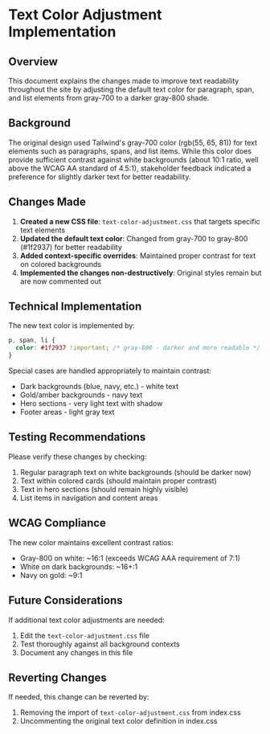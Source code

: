 # Text Color Adjustment Implementation

## Overview

This document explains the changes made to improve text readability throughout the site by adjusting the default text color for paragraph, span, and list elements from gray-700 to a darker gray-800 shade.

## Background

The original design used Tailwind's gray-700 color (rgb(55, 65, 81)) for text elements such as paragraphs, spans, and list items. While this color does provide sufficient contrast against white backgrounds (about 10:1 ratio, well above the WCAG AA standard of 4.5:1), stakeholder feedback indicated a preference for slightly darker text for better readability.

## Changes Made

1. **Created a new CSS file**: `text-color-adjustment.css` that targets specific text elements
2. **Updated the default text color**: Changed from gray-700 to gray-800 (#1f2937) for better readability
3. **Added context-specific overrides**: Maintained proper contrast for text on colored backgrounds
4. **Implemented the changes non-destructively**: Original styles remain but are now commented out

## Technical Implementation

The new text color is implemented by:

```css
p, span, li {
  color: #1f2937 !important; /* gray-800 - darker and more readable */
}
```

Special cases are handled appropriately to maintain contrast:
- Dark backgrounds (blue, navy, etc.) - white text
- Gold/amber backgrounds - navy text
- Hero sections - very light text with shadow
- Footer areas - light gray text

## Testing Recommendations

Please verify these changes by checking:
1. Regular paragraph text on white backgrounds (should be darker now)
2. Text within colored cards (should maintain proper contrast)
3. Text in hero sections (should remain highly visible)
4. List items in navigation and content areas

## WCAG Compliance

The new color maintains excellent contrast ratios:
- Gray-800 on white: ~16:1 (exceeds WCAG AAA requirement of 7:1)
- White on dark backgrounds: ~16+:1
- Navy on gold: ~9:1

## Future Considerations

If additional text color adjustments are needed:
1. Edit the `text-color-adjustment.css` file
2. Test thoroughly against all background contexts
3. Document any changes in this file

## Reverting Changes

If needed, this change can be reverted by:
1. Removing the import of `text-color-adjustment.css` from index.css
2. Uncommenting the original text color definition in index.css
